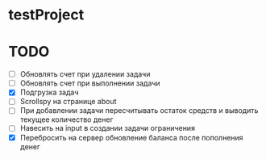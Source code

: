 # testProject

# TODO
- [ ] Обновлять счет при удалении задачи
- [ ] Обновлять счет при выполнении задачи
- [x] Подгрузка задач 
- [ ] Scrollspy на странице about
- [ ] При добавлении задачи пересчитывать остаток средств и выводить текущее количество денег
- [ ] Навесить на input в создании задачи ограничения
- [x] Перебросить на сервер обновление баланса после пополнения денег